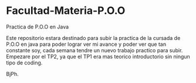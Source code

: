 # Facultad-Materia-P.O.O
 Practica de P.O.O en Java

 Este repositorio estara destinado para subir la practica de la cursada de P.O.O en java para poder 
 lograr ver mi avance y poder ver que tan constante soy, cada semana tendre un nuevo trabajo practico
 para subir.
 Empezare por el TP2, ya que el TP1 era mas teorico introductorio sin ningun tipo de coding.

 BjPh.
 
